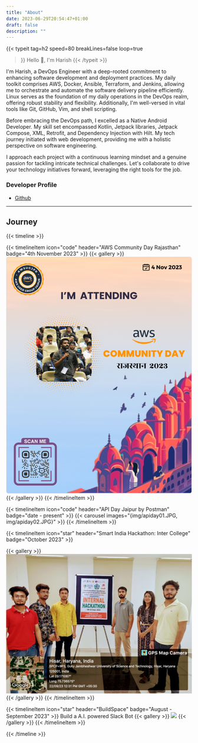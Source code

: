 ```yaml
---
title: "About"
date: 2023-06-29T20:54:47+01:00
draft: false
description: ""
---
```


 {{< typeit 
  tag=h2
  speed=80
  breakLines=false
  loop=true
>}}
Hello 👋, I'm Harish
{{< /typeit >}}

I'm Harish, a DevOps Engineer with a deep-rooted commitment to enhancing software development and deployment practices. My daily toolkit comprises AWS, Docker, Ansible, Terraform, and Jenkins, allowing me to orchestrate and automate the software delivery pipeline efficiently. Linux serves as the foundation of my daily operations in the DevOps realm, offering robust stability and flexibility. Additionally, I'm well-versed in vital tools like Git, GitHub, Vim, and shell scripting.

Before embracing the DevOps path, I excelled as a Native Android Developer. My skill set encompassed Kotlin, Jetpack libraries, Jetpack Compose, XML, Retrofit, and Dependency Injection with Hilt. My tech journey initiated with web development, providing me with a holistic perspective on software engineering.

I approach each project with a continuous learning mindset and a genuine passion for tackling intricate technical challenges. Let's collaborate to drive your technology initiatives forward, leveraging the right tools for the job.

### Developer Profile
- [Github](https://github.com/harisheoran)

---

## Journey

{{< timeline >}}

{{< timelineItem icon="code" header="AWS Community Day Rajasthan" badge="4th November 2023" >}}
{{< gallery >}}
  <img src="img/aws.png" class="grid-w70" />
{{< /gallery >}}
{{< /timelineItem >}}

{{< timelineItem icon="code" header="API Day Jaipur by Postman" badge="date - present" >}}
{{< carousel images="{img/apiday01.JPG, img/apiday02.JPG}" >}}
{{< /timelineItem >}}

{{< timelineItem icon="star" header="Smart India Hackathon: Inter College" badge="October 2023" >}}

{{< gallery >}}
  <img src="img/sih.jpg" class="grid-w90" />
{{< /gallery >}}
{{< /timelineItem >}}

{{< timelineItem icon="star" header="BuildSpace" badge="August - September 2023" >}}
Build a A.I. powered Slack Bot
{{< gallery >}}
  <img src="img/buildspaces3.png" class="grid-w100" />
{{< /gallery >}}
{{< /timelineItem >}}

{{< /timeline >}}
